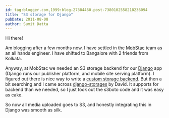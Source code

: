 ```yaml
---
id: tag:blogger.com,1999:blog-27384460.post-7380102558218236094
title: "S3 storage for Django"
pubDate: 2011-08-08
author: Sumit Datta
---
```


Hi there!  

Am blogging after a few months now. I have settled in the [MobStac](http://mobstac.com/) team as an all hands engineer. I have shifted to Bangalore with 2 friends from Kolkata.  

Anyway, at MobStac we needed an S3 storage backend for our [Django](https://www.djangoproject.com/) app (Django runs our publisher platform, and mobile site serving platform). I figured out there is nice way to write a [custom storage backend](https://docs.djangoproject.com/en/dev/howto/custom-file-storage/). But then a bit searching and I came across [django-storages](https://bitbucket.org/david/django-storages/wiki/Home) by David. It supports for backend than we needed, so I just took out the s3boto code and it was easy as cake.  

So now all media uploaded goes to S3, and honestly integrating this in Django was smooth as silk.